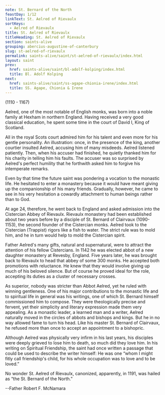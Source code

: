 ```yaml
---
note: St. Bernard of the North
feastDay: 1/12
linkText: St. Aelred of Rievaulx
sortKeys:
  - Aelred of Rievaulx
title: St. Aelred of Rievaulx
titleHeading: St. Aelred of Rievaulx
section: saints-alive
grouping: abercius-augustine-of-canterbury
slug: st-aelred-of-rievaulx
permalink: saints-alive/saint/st-aelred-of-rievaulx/index.html
layout: saint
prev:
  href: saints-alive/saint/bl-adolf-kolping/index.html
  title: Bl. Adolf Kolping
next:
  href: saints-alive/saint/ss-agape-chionia-irene/index.html
  title: SS. Agape, Chionia & Irene
---
```

(1110 - 1167)

Aelred, one of the most notable of English monks, was born into a noble family at Hexham in northern England. Having received a very good classical education, he spent some time in the court of David I, King of Scotland.

All in the royal Scots court admired him for his talent and even more for his gentle personality. An illustration: once, in the presence of the king, another courtier insulted Aelred, accusing him of many misdeeds. Aelred listened patiently. Then, when his accuser had finished, he quietly thanked him for his charity in telling him his faults. The accuser was so surprised by Aelred's perfect humility that he forthwith asked him to forgive his intemperate remarks.

Even by that time the future saint was pondering a vocation to the monastic life. He hesitated to enter a monastery because it would have meant giving up the companionship of his many friends. Gradually, however, he came to see in his very hesitation a cowardly attachment to human beings rather than to God.

At age 24, therefore, he went back to England and asked admission into the Cistercian Abbey of Rievaulx. Rievaulx monastery had been established about two years before by a disciple of St. Bernard of Clairvaux (1090-1153), the second founder of the Cistercian monks. Aelred took to the Cistercian (Trappist) rigors like a fish to water. The strict rule was to mold him, and he in turn would help to mold the Cistercian spirit.

Father Aelred's many gifts, natural and supernatural, were to attract the attention of his fellow Cistercians. In 1142 he was elected abbot of a new daughter monastery at Revesby, England. Five years later, he was brought back to RievauIx to head that abbey of some 300 monks. He accepted both promotions with reluctance. He knew that they would involve giving up much of his beloved silence. But of course he proved ideal for the role, accepting its duties as a cluster of necessary crosses.

As superior, nobody was stricter than Abbot Aelred, yet he ruled with winning gentleness. One of his major contributions to the monastic life and to spiritual life in general was his writings, one of which St. Bernard himself commissioned him to compose. They were theologically precise and fervent, yet their simplicity and literary expression made them very appealing. As a monastic leader, a learned man and a writer, Aelred naturally moved in the circles of abbots and bishops and kings. But he in no way allowed fame to turn his head. Like his master St. Bernard of Clairvaux, he refused more than once to accept an appointment to a bishopric.

Although Aelred was physically very infirm in his last years, his disciples were deeply grieved to lose him to death, so much did they love him. In his writing on Spiritual Friendship, the saint had once written a passage that could be used to describe the writer himself: He was one “whom I might fitly call friendship's child, for his whole occupation was to love and to be loved.”

No wonder St. Aelred of Rievaulx, canonized, apparently, in 1191, was hailed as “the St. Bernard of the North.”

\--Father Robert F. McNamara